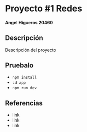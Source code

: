 # Proyecto #1 Redes
#### Angel Higueros 20460

## Descripción
Descripción del proyecto


## Pruebalo
- `npm install`
- `cd app`
- `npm run dev`

## Referencias
- link
- link
- link
